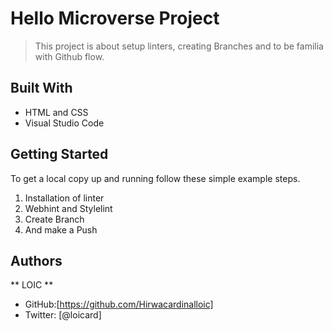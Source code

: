 # Hello Microverse Project
> This project is about setup linters, creating Branches and to be familia with Github flow.
## Built With
- HTML and CSS
- Visual Studio Code
## Getting Started
To get a local copy up and running follow these simple example steps.
1. Installation of linter 
2. Webhint and Stylelint
3. Create Branch
4. And make a Push
## Authors
** LOIC **
- GitHub:[https://github.com/Hirwacardinalloic]
- Twitter: [@loicard]
